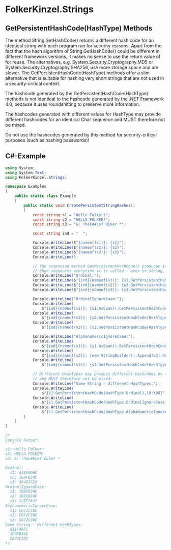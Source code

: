 # FolkerKinzel.Strings
## GetPersistentHashCode(HashType) Methods

The method String.GetHashCode() returns a different hash code 
for an identical string with each program run for security 
reasons. Apart from the fact that the hash algorithm of
String.GetHashCode() could be different in different framework 
versions, it makes no sense to use the return value of
for reuse. The alternatives, e.g. 
System.Security.Cryptography.MD5 or System.Security.Cryptography.SHA256,
use more storage space and are slower. The GetPersistentHashCode(HashType)
methods offer a slim 
alternative that is suitable for hashing very short strings 
that are not used in a security-critical context.

The hashcode generated by the GetPersistentHashCode(HashType) 
methods is not identical to the 
hashcode generated by the .NET Framework 4.0, because it uses 
roundshifting to preserve more information.

The hashcodes generated with different values for HashType may 
provide different hashcodes for an identical Char sequence and 
MUST therefore not be mixed.

Do not use the hashcodes generated by this method for 
security-critical purposes (such as hashing passwords)!

## C#-Example
```csharp
using System;
using System.Text;
using FolkerKinzel.Strings;

namespace Examples
{
    public static class Example
    {
        public static void CreatePersistentStringHashes()
        {
            const string s1 = "Hello Folker!";
            const string s2 = "HELLO FOLKER!";
            const string s3 = "&: !heL##Lof OLker *";

            const string ind = "  ";

            Console.WriteLine($"{nameof(s1)}: {s1}");
            Console.WriteLine($"{nameof(s2)}: {s2}");
            Console.WriteLine($"{nameof(s3)}: {s3}");
            Console.WriteLine();

            // The extension method GetPersistentHashCode() produces identical Int32 hash codes for identical
            // Char sequences everytime it is called - even on String, StringBuilder or ReadOnlySpan<char>:
            Console.WriteLine("Ordinal:");
            Console.WriteLine($"{ind}{nameof(s1)}: {s1.GetPersistentHashCode(HashType.Ordinal):X8}");
            Console.WriteLine($"{ind}{nameof(s2)}: {s2.GetPersistentHashCode(HashType.Ordinal):X8}");
            Console.WriteLine($"{ind}{nameof(s3)}: {s3.GetPersistentHashCode(HashType.Ordinal):X8}");

            Console.WriteLine("OrdinalIgnoreCase:");
            Console.WriteLine(
                $"{ind}{nameof(s1)}: {s1.AsSpan().GetPersistentHashCode(HashType.OrdinalIgnoreCase):X8}");
            Console.WriteLine(
                $"{ind}{nameof(s2)}: {s2.GetPersistentHashCode(HashType.OrdinalIgnoreCase):X8}");
            Console.WriteLine(
                $"{ind}{nameof(s3)}: {s3.GetPersistentHashCode(HashType.OrdinalIgnoreCase):X8}");

            Console.WriteLine("AlphanumericIgnoreCase:");
            Console.WriteLine(
                $"{ind}{nameof(s1)}: {s1.AsSpan().GetPersistentHashCode(HashType.AlphaNumericIgnoreCase):X8}");
            Console.WriteLine(
                $"{ind}{nameof(s2)}: {new StringBuilder().Append(s2).GetPersistentHashCode(HashType.AlphaNumericIgnoreCase):X8}");
            Console.WriteLine(
                $"{ind}{nameof(s3)}: {s3.GetPersistentHashCode(HashType.AlphaNumericIgnoreCase):X8}");

            // Different HashTypes may produce different hashcodes on the same Char sequence
            // and MUST therefore not be mixed:
            Console.WriteLine("Same String - different HashTypes:");
            Console.WriteLine(
                $"{s1.GetPersistentHashCode(HashType.Ordinal),10:X08}");
            Console.WriteLine(
                $"{s1.GetPersistentHashCode(HashType.OrdinalIgnoreCase),10:X08}");
            Console.WriteLine(
                $"{s1.GetPersistentHashCode(HashType.AlphaNumericIgnoreCase),10:X08}");
        }
    }
}

/*
Console Output:

s1: Hello Folker!
s2: HELLO FOLKER!
s3: &: !heL##Lof OLker *

Ordinal:
  s1: A31FA6EC
  s2: 1BBFB34C
  s3: 364D7CD9
OrdinalIgnoreCase:
  s1: 1BBFB34C
  s2: 1BBFB34C
  s3: 12EF7A32
AlphanumericIgnoreCase:
  s1: C672C38C
  s2: C672C38C
  s3: C672C38C
Same String - different HashTypes:
  A31FA6EC
  1BBFB34C
  C672C38C
*/
```
